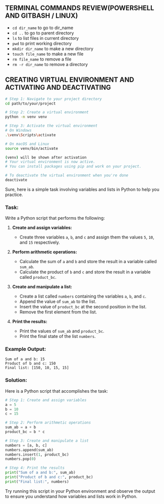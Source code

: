 ## TERMINAL COMMANDS REVIEW(POWERSHELL AND GITBASH / LINUX)
- `cd dir_name` to go to dir_name
- `cd ..` to go to parent directory
- `ls` to list files in current directory
- `pwd` to print working directory
- `mkdir dir_name` to make a new directory
- `touch file_name` to make a new file
- `rm file_name` to remove a file
- `rm -r dir_name` to remove a directory

## CREATING VIRTUAL ENVIRONMENT AND ACTIVATING AND DEACTIVATING 
```bash
# Step 1: Navigate to your project directory
cd path/to/your/project

# Step 2: Create a virtual environment
python -m venv venv

# Step 3: Activate the virtual environment
# On Windows
.\venv\Scripts\activate

# On macOS and Linux
source venv/bin/activate

(venv) will be shown after activation
# Your virtual environment is now active.
# You can install packages using pip and work on your project.

# To deactivate the virtual environment when you're done
deactivate
```

Sure, here is a simple task involving variables and lists in Python to help you practice.

### Task: 
Write a Python script that performs the following:

1. **Create and assign variables:**
   - Create three variables `a`, `b`, and `c` and assign them the values `5`, `10`, and `15` respectively.
   
2. **Perform arithmetic operations:**
   - Calculate the sum of `a` and `b` and store the result in a variable called `sum_ab`.
   - Calculate the product of `b` and `c` and store the result in a variable called `product_bc`.
   
3. **Create and manipulate a list:**
   - Create a list called `numbers` containing the variables `a`, `b`, and `c`.
   - Append the value of `sum_ab` to the list.
   - Insert the value of `product_bc` at the second position in the list.
   - Remove the first element from the list.
   
4. **Print the results:**
   - Print the values of `sum_ab` and `product_bc`.
   - Print the final state of the list `numbers`.

### Example Output:
```
Sum of a and b: 15
Product of b and c: 150
Final list: [150, 10, 15, 15]
```

### Solution:

Here is a Python script that accomplishes the task:

```python
# Step 1: Create and assign variables
a = 5
b = 10
c = 15

# Step 2: Perform arithmetic operations
sum_ab = a + b
product_bc = b * c

# Step 3: Create and manipulate a list
numbers = [a, b, c]
numbers.append(sum_ab)
numbers.insert(1, product_bc)
numbers.pop(0)

# Step 4: Print the results
print("Sum of a and b:", sum_ab)
print("Product of b and c:", product_bc)
print("Final list:", numbers)
```

Try running this script in your Python environment and observe the output to ensure you understand how variables and lists work in Python.